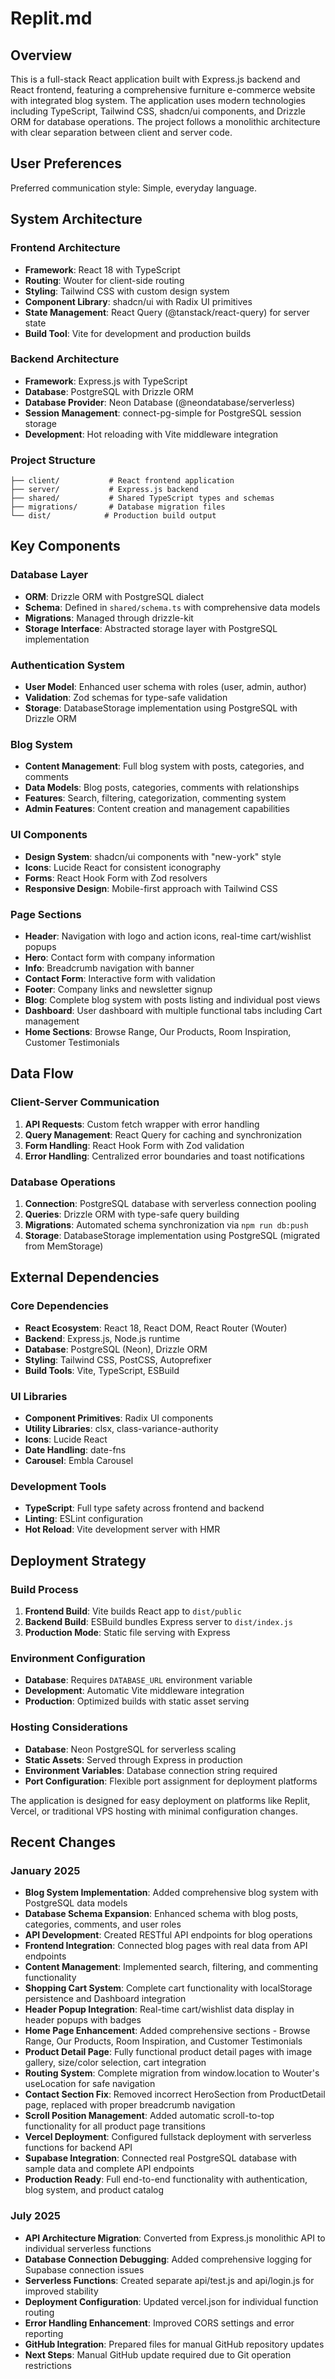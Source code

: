 # Replit.md

## Overview

This is a full-stack React application built with Express.js backend and React frontend, featuring a comprehensive furniture e-commerce website with integrated blog system. The application uses modern technologies including TypeScript, Tailwind CSS, shadcn/ui components, and Drizzle ORM for database operations. The project follows a monolithic architecture with clear separation between client and server code.

## User Preferences

Preferred communication style: Simple, everyday language.

## System Architecture

### Frontend Architecture
- **Framework**: React 18 with TypeScript
- **Routing**: Wouter for client-side routing
- **Styling**: Tailwind CSS with custom design system
- **Component Library**: shadcn/ui with Radix UI primitives
- **State Management**: React Query (@tanstack/react-query) for server state
- **Build Tool**: Vite for development and production builds

### Backend Architecture
- **Framework**: Express.js with TypeScript
- **Database**: PostgreSQL with Drizzle ORM
- **Database Provider**: Neon Database (@neondatabase/serverless)
- **Session Management**: connect-pg-simple for PostgreSQL session storage
- **Development**: Hot reloading with Vite middleware integration

### Project Structure
```
├── client/           # React frontend application
├── server/           # Express.js backend
├── shared/           # Shared TypeScript types and schemas
├── migrations/       # Database migration files
└── dist/            # Production build output
```

## Key Components

### Database Layer
- **ORM**: Drizzle ORM with PostgreSQL dialect
- **Schema**: Defined in `shared/schema.ts` with comprehensive data models
- **Migrations**: Managed through drizzle-kit
- **Storage Interface**: Abstracted storage layer with PostgreSQL implementation

### Authentication System
- **User Model**: Enhanced user schema with roles (user, admin, author)
- **Validation**: Zod schemas for type-safe validation
- **Storage**: DatabaseStorage implementation using PostgreSQL with Drizzle ORM

### Blog System
- **Content Management**: Full blog system with posts, categories, and comments
- **Data Models**: Blog posts, categories, comments with relationships
- **Features**: Search, filtering, categorization, commenting system
- **Admin Features**: Content creation and management capabilities

### UI Components
- **Design System**: shadcn/ui components with "new-york" style
- **Icons**: Lucide React for consistent iconography
- **Forms**: React Hook Form with Zod resolvers
- **Responsive Design**: Mobile-first approach with Tailwind CSS

### Page Sections
- **Header**: Navigation with logo and action icons, real-time cart/wishlist popups
- **Hero**: Contact form with company information
- **Info**: Breadcrumb navigation with banner
- **Contact Form**: Interactive form with validation
- **Footer**: Company links and newsletter signup
- **Blog**: Complete blog system with posts listing and individual post views
- **Dashboard**: User dashboard with multiple functional tabs including Cart management
- **Home Sections**: Browse Range, Our Products, Room Inspiration, Customer Testimonials

## Data Flow

### Client-Server Communication
1. **API Requests**: Custom fetch wrapper with error handling
2. **Query Management**: React Query for caching and synchronization
3. **Form Handling**: React Hook Form with Zod validation
4. **Error Handling**: Centralized error boundaries and toast notifications

### Database Operations
1. **Connection**: PostgreSQL database with serverless connection pooling
2. **Queries**: Drizzle ORM with type-safe query building
3. **Migrations**: Automated schema synchronization via `npm run db:push`
4. **Storage**: DatabaseStorage implementation using PostgreSQL (migrated from MemStorage)

## External Dependencies

### Core Dependencies
- **React Ecosystem**: React 18, React DOM, React Router (Wouter)
- **Backend**: Express.js, Node.js runtime
- **Database**: PostgreSQL (Neon), Drizzle ORM
- **Styling**: Tailwind CSS, PostCSS, Autoprefixer
- **Build Tools**: Vite, TypeScript, ESBuild

### UI Libraries
- **Component Primitives**: Radix UI components
- **Utility Libraries**: clsx, class-variance-authority
- **Icons**: Lucide React
- **Date Handling**: date-fns
- **Carousel**: Embla Carousel

### Development Tools
- **TypeScript**: Full type safety across frontend and backend
- **Linting**: ESLint configuration
- **Hot Reload**: Vite development server with HMR

## Deployment Strategy

### Build Process
1. **Frontend Build**: Vite builds React app to `dist/public`
2. **Backend Build**: ESBuild bundles Express server to `dist/index.js`
3. **Production Mode**: Static file serving with Express

### Environment Configuration
- **Database**: Requires `DATABASE_URL` environment variable
- **Development**: Automatic Vite middleware integration
- **Production**: Optimized builds with static asset serving

### Hosting Considerations
- **Database**: Neon PostgreSQL for serverless scaling
- **Static Assets**: Served through Express in production
- **Environment Variables**: Database connection string required
- **Port Configuration**: Flexible port assignment for deployment platforms

The application is designed for easy deployment on platforms like Replit, Vercel, or traditional VPS hosting with minimal configuration changes.

## Recent Changes

### January 2025
- **Blog System Implementation**: Added comprehensive blog system with PostgreSQL data models
- **Database Schema Expansion**: Enhanced schema with blog posts, categories, comments, and user roles
- **API Development**: Created RESTful API endpoints for blog operations
- **Frontend Integration**: Connected blog pages with real data from API endpoints
- **Content Management**: Implemented search, filtering, and commenting functionality
- **Shopping Cart System**: Complete cart functionality with localStorage persistence and Dashboard integration
- **Header Popup Integration**: Real-time cart/wishlist data display in header popups with badges
- **Home Page Enhancement**: Added comprehensive sections - Browse Range, Our Products, Room Inspiration, and Customer Testimonials
- **Product Detail Page**: Fully functional product detail pages with image gallery, size/color selection, cart integration
- **Routing System**: Complete migration from window.location to Wouter's useLocation for safe navigation
- **Contact Section Fix**: Removed incorrect HeroSection from ProductDetail page, replaced with proper breadcrumb navigation
- **Scroll Position Management**: Added automatic scroll-to-top functionality for all product page transitions
- **Vercel Deployment**: Configured fullstack deployment with serverless functions for backend API
- **Supabase Integration**: Connected real PostgreSQL database with sample data and complete API endpoints
- **Production Ready**: Full end-to-end functionality with authentication, blog system, and product catalog

### July 2025
- **API Architecture Migration**: Converted from Express.js monolithic API to individual serverless functions
- **Database Connection Debugging**: Added comprehensive logging for Supabase connection issues
- **Serverless Functions**: Created separate api/test.js and api/login.js for improved stability
- **Deployment Configuration**: Updated vercel.json for individual function routing
- **Error Handling Enhancement**: Improved CORS settings and error reporting
- **GitHub Integration**: Prepared files for manual GitHub repository updates
- **Next Steps**: Manual GitHub update required due to Git operation restrictions
